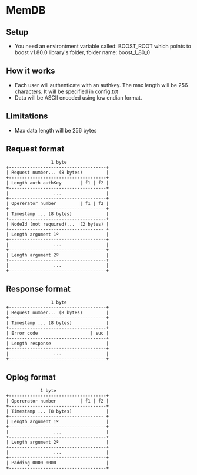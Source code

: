 # MemDB

## Setup

- You need an environtment variable called: BOOST_ROOT which points to boost v1.80.0 library's folder, folder name: boost_1_80_0

## How it works

- Each user will authenticate with an authkey. The max length will be 256 characters. It will be specified in config.txt
- Data will be ASCII encoded using low endian format.

## Limitations
- Max data length will be 256 bytes

## Request format
````
                 1 byte
+-------------------------------------+
| Request number... (8 bytes)         | 
+-------------------------------------+
| Length auth authKey       | f1 | f2 |   
+-------------------------------------+   
|                 ...                 | 
+-------------------------------------+
| Opererator number         | f1 | f2 |   
+-------------------------------------+
| Timestamp ... (8 bytes)             |
+-------------------------------------+
| NodeId (not required)...  (2 bytes) |
+------------------------------------ +   
| Length argument 1º                  | 
+-------------------------------------+
|                 ...                 | 
+-------------------------------------+
| Length argument 2º                  | 
+-------------------------------------+
|                 ...                 | 
+-------------------------------------+
````

## Response format
````
                 1 byte
+-------------------------------------+
| Request number... (8 bytes)         | 
+-------------------------------------+
| Timestamp ... (8 bytes)             |
+-------------------------------------+   
| Error code                    | suc |   
+-------------------------------------+   
| Length response                     | 
+-------------------------------------+   
|                 ...                 | 
+-------------------------------------+
````

## Oplog format
````
             1 byte
+-------------------------------------+
| Opererator number         | f1 | f2 |   
+-------------------------------------+
| Timestamp ... (8 bytes)             |
+------------------------------------ +   
| Length argument 1º                  | 
+-------------------------------------+
|                 ...                 | 
+-------------------------------------+
| Length argument 2º                  | 
+-------------------------------------+
|                 ...                 | 
+-------------------------------------+
| Padding 0000 0000                   |
+-------------------------------------+

````
